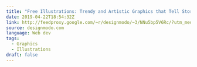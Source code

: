 ```yaml
---
title: "Free Illustrations: Trendy and Artistic Graphics that Tell Stories"
date: 2019-04-22T18:54:32Z
link: http://feedproxy.google.com/~r/designmodo/~3/NNu5bp5V6Rc/?utm_medium=RSS&utm_source=news.12bit.vn
source: designmodo.com
language: Web dev
tags:
  - Graphics
  - Illustrations
draft: false
---
```

